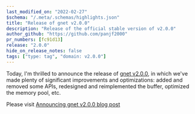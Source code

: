 ```yaml
---
last_modified_on: "2022-02-27"
$schema: "/.meta/.schemas/highlights.json"
title: "Release of gnet v2.0.0"
description: "Release of the official stable version of v2.0.0"
author_github: "https://github.com/panjf2000"
pr_numbers: [fc91d13]
release: "2.0.0"
hide_on_release_notes: false
tags: ["type: tag", "domain: v2.0.0"]
---
```


Today, I'm thrilled to announce the release of [gnet v2.0.0](https://github.com/panjf2000/gnet/releases/tag/v2.0.0), in which we've made plenty of significant improvements and optimizations: added and removed some APIs, redesigned and reimplemented the buffer, optimized the memory pool, etc.

Please visit [Announcing gnet v2.0.0 blog post](https://gnet.host/blog/announcing-gnet-v2/)